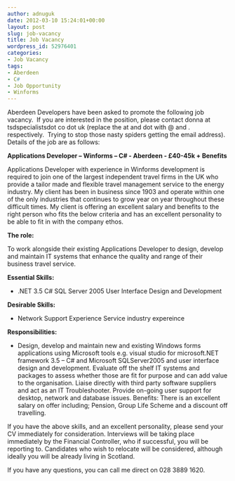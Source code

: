 ```yaml
---
author: adnuguk
date: 2012-03-10 15:24:01+00:00
layout: post
slug: job-vacancy
title: Job Vacancy
wordpress_id: 52976401
categories:
- Job Vacancy
tags:
- Aberdeen
- C#
- Job Opportunity
- Winforms
---
```


Aberdeen Developers have been asked to promote the following job vacancy.  If you are interested in the position, please contact donna at tsdspecialistsdot co dot uk (replace the at and dot with @ and . respectively.  Trying to stop those nasty spiders getting the email address).  Details of the job are as follows:


**Applications Developer – Winforms – C# - Aberdeen - £40-45k + Benefits**

Applications Developer with experience in Winforms development is required to join one of the largest independent travel firms in the UK who provide a tailor made and flexible travel management service to the energy industry. My client has been in business since 1903 and operate within one of the only industries that continues to grow year on year throughout these difficult times. My client is offering an excellent salary and benefits to the right person who fits the below criteria and has an excellent personality to be able to fit in with the company ethos.

**The role:**

To work alongside their existing Applications Developer to design, develop and maintain IT systems that enhance the quality and range of their business travel service.

**Essential Skills:**




  * .NET 3.5
C#
SQL Server 2005
User Interface Design and Development


**Desirable Skills:**




  * Network Support Experience
Service industry expereince


**Responsibilities:**




  * Design, develop and maintain new and existing Windows forms applications using Microsoft tools e.g. visual studio for microsoft.NET framework 3.5 – C# and Microsoft SQLServer2005 and user interface design and development.
Evaluate off the shelf IT systems and packages to assess whether those are fit for purpose and can add value to the organisation.
Liaise directly with third party software suppliers and act as an IT Troubleshooter.
Provide on-going user support for desktop, network and database issues.
Benefits: There is an excellent salary on offer including; Pension, Group Life Scheme and a discount off travelling.


If you have the above skills, and an excellent personality, please send your CV immediately for consideration. Interviews will be taking place immediately by the Financial Controller, who if successful, you will be reporting to. Candidates who wish to relocate will be considered, although ideally you will be already living in Scotland.

If you have any questions, you can call me direct on 028 3889 1620.
